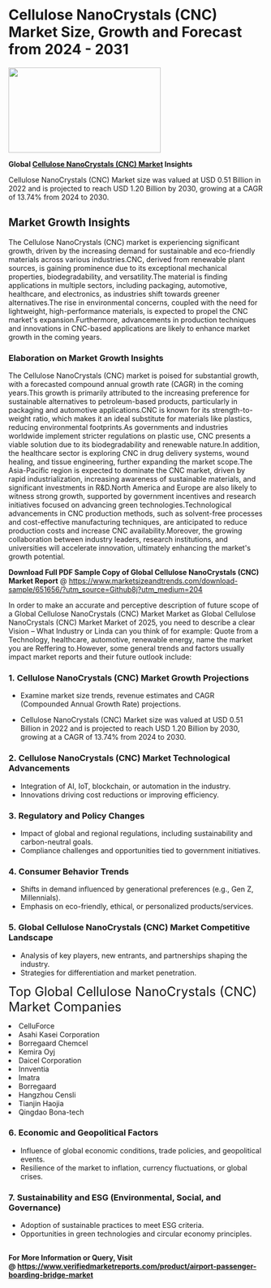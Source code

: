 <H1>Cellulose NanoCrystals (CNC) Market Size, Growth and Forecast from 2024 - 2031</H1><img class="aligncenter size-medium wp-image-584254" src="https://thirdeyenews.in/wp-content/uploads/2024/09/Global-Market-Research-300x168.jpeg" alt="" width="300" height="168" /><p><strong>Global&nbsp;<a href="https://www.marketsizeandtrends.com/download-sample/651656/?utm_source=Github8j?utm_medium=204">Cellulose NanoCrystals (CNC) Market</a> Insights</strong></p><p>Cellulose NanoCrystals (CNC) Market size was valued at USD 0.51 Billion in 2022 and is projected to reach USD 1.20 Billion by 2030, growing at a CAGR of 13.74% from 2024 to 2030.</p><p><h2>Market Growth Insights</h2> The Cellulose NanoCrystals (CNC) market is experiencing significant growth, driven by the increasing demand for sustainable and eco-friendly materials across various industries.CNC, derived from renewable plant sources, is gaining prominence due to its exceptional mechanical properties, biodegradability, and versatility.The material is finding applications in multiple sectors, including packaging, automotive, healthcare, and electronics, as industries shift towards greener alternatives.The rise in environmental concerns, coupled with the need for lightweight, high-performance materials, is expected to propel the CNC market's expansion.Furthermore, advancements in production techniques and innovations in CNC-based applications are likely to enhance market growth in the coming years.<h3>Elaboration on Market Growth Insights</h3> The Cellulose NanoCrystals (CNC) market is poised for substantial growth, with a forecasted compound annual growth rate (CAGR) in the coming years.This growth is primarily attributed to the increasing preference for sustainable alternatives to petroleum-based products, particularly in packaging and automotive applications.CNC is known for its strength-to-weight ratio, which makes it an ideal substitute for materials like plastics, reducing environmental footprints.As governments and industries worldwide implement stricter regulations on plastic use, CNC presents a viable solution due to its biodegradability and renewable nature.In addition, the healthcare sector is exploring CNC in drug delivery systems, wound healing, and tissue engineering, further expanding the market scope.The Asia-Pacific region is expected to dominate the CNC market, driven by rapid industrialization, increasing awareness of sustainable materials, and significant investments in R&D.North America and Europe are also likely to witness strong growth, supported by government incentives and research initiatives focused on advancing green technologies.Technological advancements in CNC production methods, such as solvent-free processes and cost-effective manufacturing techniques, are anticipated to reduce production costs and increase CNC availability.Moreover, the growing collaboration between industry leaders, research institutions, and universities will accelerate innovation, ultimately enhancing the market's growth potential.<p><span class=""><strong>Download Full PDF Sample Copy of Global Cellulose NanoCrystals (CNC) Market Report</strong> @ <a href="https://www.marketsizeandtrends.com/download-sample/651656/?utm_source=Github8j?utm_medium=204" target="_blank">https://www.marketsizeandtrends.com/download-sample/651656/?utm_source=Github8j?utm_medium=204</a></span></p><p>In order to make an accurate and perceptive description of future scope of a Global&nbsp;Cellulose NanoCrystals (CNC) Market Market as Global&nbsp;Cellulose NanoCrystals (CNC) Market Market of 2025, you need to describe a clear Vision &ndash; What Industry or Linda can you think of for example: Quote from a Technology, healthcare, automotive, renewable energy, name the market you are Reffering to.However, some general trends and factors usually impact market reports and their future outlook include:</p><h3>1.&nbsp;<strong>Cellulose NanoCrystals (CNC) Market Growth Projections</strong></h3><ul><li>Examine market size trends, revenue estimates and CAGR (Compounded Annual Growth Rate) projections.</li><li><p>Cellulose NanoCrystals (CNC) Market size was valued at USD 0.51 Billion in 2022 and is projected to reach USD 1.20 Billion by 2030, growing at a CAGR of 13.74% from 2024 to 2030.</p></li></ul><h3>2.&nbsp;<strong>Cellulose NanoCrystals (CNC) Market Technological Advancements</strong></h3><ul><li>Integration of AI, IoT, blockchain, or automation in the industry.</li><li>Innovations driving cost reductions or improving efficiency.</li></ul><h3>3.&nbsp;<strong>Regulatory and Policy Changes</strong></h3><ul><li>Impact of global and regional regulations, including sustainability and carbon-neutral goals.</li><li>Compliance challenges and opportunities tied to government initiatives.</li></ul><h3>4.&nbsp;<strong>Consumer Behavior Trends</strong></h3><ul><li>Shifts in demand influenced by generational preferences (e.g., Gen Z, Millennials).</li><li>Emphasis on eco-friendly, ethical, or personalized products/services.</li></ul><h3>5.&nbsp;<strong>Global Cellulose NanoCrystals (CNC) Market Competitive Landscape</strong></h3><ul><li>Analysis of key players, new entrants, and partnerships shaping the industry.</li><li>Strategies for differentiation and market penetration.</li></ul><p data-pm-slice="1 1 []"><span style="color: inherit; font-family: inherit; font-size: 25px;">Top Global Cellulose NanoCrystals (CNC) Market Companies</span></p><div class="" data-test-id=""><p><li>CelluForce</li><li> Asahi Kasei Corporation</li><li> Borregaard Chemcel</li><li> Kemira Oyj</li><li> Daicel Corporation</li><li> Innventia</li><li> Imatra</li><li> Borregaard</li><li> Hangzhou Censli</li><li> Tianjin Haojia</li><li> Qingdao Bona-tech</li></p></div><h3>6.&nbsp;<strong>Economic and Geopolitical Factors</strong></h3><ul><li>Influence of global economic conditions, trade policies, and geopolitical events.</li><li>Resilience of the market to inflation, currency fluctuations, or global crises.</li></ul><h3>7.&nbsp;<strong>Sustainability and ESG (Environmental, Social, and Governance)</strong></h3><ul><li>Adoption of sustainable practices to meet ESG criteria.</li><li>Opportunities in green technologies and circular economy principles.</li></ul><h2><strong style="font-size: 14px;">For More Information or Query, Visit @&nbsp;</strong><a style="background-color: #ffffff; font-size: 14px;" href="https://www.marketsizeandtrends.com/report/cellulose-nanocrystals-cnc-market/" target="_blank">https://www.verifiedmarketreports.com/product/airport-passenger-boarding-bridge-market</a></h2>